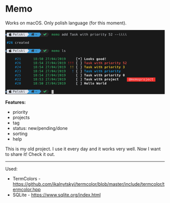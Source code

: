 # Memo

Works on macOS. Only polish language (for this moment). 

![Memo Screenshot](https://github.com/Pelski/Memo/blob/master/screenshot.png?raw=true)

**Features:**

 - priority
 - projects
 - tag 
 - status: new/pending/done
 - sorting
 - help
 
This is my old project. I use it every day and it works very well. Now I want to share it! Check it out.

---

Used: 
- TermColors - https://github.com/ikalnytskyi/termcolor/blob/master/include/termcolor/termcolor.hpp
- SQLite - https://www.sqlite.org/index.html
